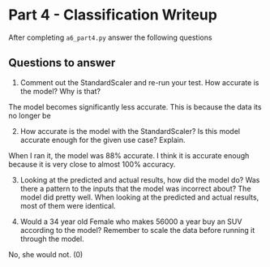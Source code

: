 # Part 4 - Classification Writeup

After completing `a6_part4.py` answer the following questions

## Questions to answer

1. Comment out the StandardScaler and re-run your test. How accurate is the model? Why is that?

The model becomes significantly less accurate. This is because the data its no longer be

2. How accurate is the model with the StandardScaler? Is this model accurate enough for the given use case? Explain.

When I ran it, the model was 88% accurate. I think it is accurate enough because it is very close to almost 100% accuracy.

3. Looking at the predicted and actual results, how did the model do? Was there a pattern to the inputs that the model was incorrect about?
The model did pretty well. When looking at the predicted and actual results, most of them were identical.

4. Would a 34 year old Female who makes 56000 a year buy an SUV according to the model? Remember to scale the data before running it through the model.

No, she would not. (0) 
